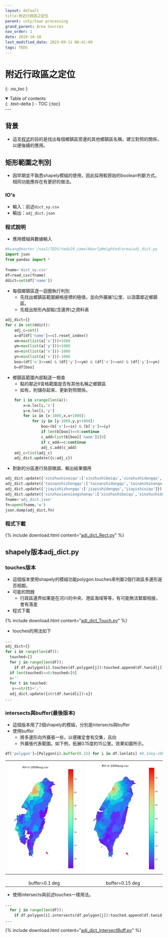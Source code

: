 ```yaml
---
layout: default
title:附近行政區之定位
parent: cnty/town processing
grand_parent: Area Sources
nav_order: 1
date: 2019-10-10
last_modified_date: 2023-09-11 08:41:09
tags: TEDS
---
```


# 附近行政區之定位
{: .no_toc }

<details open markdown="block">
  <summary>
    Table of contents
  </summary>
  {: .text-delta }
- TOC
{:toc}
</details>
---

## 背景

- 這支[程式](adj_dict_Rect.py)的目的是找出每個鄉鎮區旁邊的其他鄉鎮區名稱，建立對照的關係，以便後續的應用。

## 矩形範圍之判別

- 因早期並不孰悉shapely模組的使用，因此採用較原始的boolean判斷方式。相同功能應存在有更好的做法。

### IO's  

- 輸入：前述`dict_xy.csv`
- 輸出：`adj_dict.json`

### 程式說明

- 應用模組與數據輸入

```python
#kuang@master /nas1/TEDS/teds10_camx/HourlyWeighted/area/adj_dict.py
import json
from pandas import *

fname='dict_xy.csv'
df=read_csv(fname)
ddict=set(df['name'])
```

- 每個鄉鎮區逐一迴圈執行判別
  - 先找出鄉鎮區範圍網格座標的極值，並向外擴展1公里、以涵蓋鄰近鄉鎮區。
  - 先框出矩形內部點(含邊界)之資料表

```python
adj_dict={}
for c in set(ddict):
    adj_c=set()
    a=df[df['name']==c].reset_index()
    xm=max(list(a['x']))+1000
    ym=max(list(a['y']))+1000
    xn=min(list(a['x']))-1000
    yn=min(list(a['x']))-1000
    boo=(df['x']<=xm) & (df['y']<=ym) & (df['x']>=xn) & (df['y']>=yn)
    b=df[boo]
```

- 鄉鎮區範圍內部點逐一檢查
  - 點的鄰近9宮格範圍是否有其他名稱之鄉鎮區
  - 如有，則儲存起來、更新對照關係。

```python
    for i in xrange(len(a)):
        x=a.loc[i,'x']
        y=a.loc[i,'y']
        for ix in [x-1000,x,x+1000]:
            for iy in [y-1000,y,y+1000]:
                boo=(b['x']==ix) & (b['y']==iy)
                if len(b[boo])==0:continue
                c_add=list(b[boo]['name'])[0]
                if c_add==c:continue
                adj_c.add(c_add)
    adj_c=list(adj_c)
    adj_dict.update({c:adj_c})
```

- 對新的分區進行局部微調、輸出結果備用

```python
adj_dict.update({'xinzhushineiqu':['xinzhushibeiqu','xinzhushidongqu','xinzhushixiqu']})
adj_dict.update({'tainanshizhongqu':['tainanshidongqu','tainanshinanqu','tainanshixiqu','tainanshibeiqu']})
adj_dict.update({'jiayishizhongqu':['jiayishidongqu','jiayishixiqu']})
adj_dict.update({'xinzhuxianxiangshanqu':['xinzhushibeiqu','xinzhushidongqu','xinzhuxianbaoshanxiang','sea','miaolixianzhunanzhen','miaolixiantoufenzhen']})
fname='adj_dict.json'
fn=open(fname,'w')
json.dump(adj_dict,fn)
```

### 程式下載

{% include download.html content="[adj_dict_Rect.py](https://github.com/sinotec2/Focus-on-Air-Quality/blob/main/EmisProc/area/adj_dict_Rect.py)" %}

## shapely版本adj_dict.py

### touches版本

- 這個版本使用shapely的模組功能polygon.touches來判斷2個行政區多邊形是否相鄰。
- 可能的問題
  - 行政區邊界如果是在河川的中央、港區海域等等，有可能無法緊鄰相接，會有落差
- 程式下載

{% include download.html content="[adj_dict_Touch.py](https://github.com/sinotec2/Focus-on-Air-Quality/blob/main/EmisProc/area/adj_dict_Touch.py)" %}

- touches的用法如下

```python
...
adj_dict={}
for i in range(len(df)):
  touched=[]
  for j in range(len(df)):
    if df.polygon[i].touches(df.polygon[j]):touched.append(df.twnid[j])
  if len(touched)==0:touched=[0]
  s=''
  for t in touched:
   s+=str(t)+';'
  adj_dict.update({str(df.twnid[i]):s})
...  
```

### intersects與buffer(最後版本)

- 這個版本用了2個shapely的模組，分別是intersects與buffer
- 使用buffer
  - 將多邊形向外擴張一些，以便確定會有交集，且向
  - 外擴張代表範圍。如下例，拓展0.15度約15公里。效果如圖所示。

```python
df['polygon']=[Polygon(i).buffer(0.15) for i in df.lonlats] #0.1deg~10Km
```

|![](https://github.com/sinotec2/Focus-on-Air-Quality/raw/main/attachments/2023-09-12-14-31-58.png)|![](https://github.com/sinotec2/Focus-on-Air-Quality/raw/main/attachments/2023-09-12-14-39-32.png)|
|:-:|:-:|
|<br>buffer=0.1 deg</br>|<br>buffer=0.15 deg</br>|

- 使用intersects與前述touches一樣用法。

```python
...
  for j in range(len(df)):
    if df.polygon[i].intersects(df.polygon[j]):touched.append(df.twnid[j])
...
```

{% include download.html content="[adj_dict_IntersectBuff.py](https://github.com/sinotec2/Focus-on-Air-Quality/blob/main/EmisProc/area/dictProc/adj_dict_IntersectBuff.py)" %}
